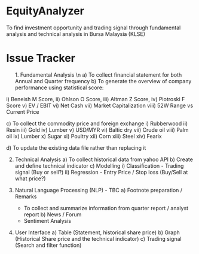 # EquityAnalyzer
To find investment opportunity and trading signal through fundamental analysis and technical analysis in Bursa Malaysia (KLSE)

# Issue Tracker

<ol>
1. Fundamental Analysis \n
  a) To collect financial statement for both Annual and Quarter frequency
  b) To generate the overview of company performance using statistical score: 
  </ol>
    i) Beneish M Score, 
    ii) Ohlson O Score, 
    iii) Altman Z Score, 
    iv) Piotroski F Score
    v) EV / EBIT
    vi) Net Cash
    vii) Market Capitalization
    viii) 52W Range vs Current Price
    
  c) To collect the commodity price and foreign exchange
    i) Rubberwood
    ii) Resin
    iii) Gold
    iv) Lumber
    v) USD/MYR
    vi) Baltic dry
    vii) Crude oil
    viii) Palm oil
    ix) Lumber
    x) Sugar
    xi) Poultry
    xii) Corn
    xiii) Steel
    xiv) Fearix
    
  d) To update the existing data file rather than replacing it

2. Technical Analysis
  a) To collect historical data from yahoo API
  b) Create and define technical indicator
  c) Modelling
    i) Classification - Trading signal (Buy or sell?)
    ii) Regression - Entry Price / Stop loss (Buy/Sell at what price?)

3. Natural Language Processing (NLP) - TBC
  a) Footnote preparation / Remarks
    - To collect and summarize information from quarter report / analyst report 
  b) News / Forum
   - Sentiment Analysis 
   
4. User Interface
  a) Table (Statement, historical share price)
  b) Graph (Historical Share price and the technical indicator)
  c) Trading signal (Search and filter function)
